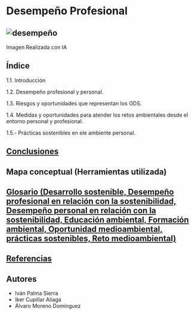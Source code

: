 # Desempeño Profesional
![desempeño](img/desempeño_profesional.jpg)
--- 
Imagen Realizada con IA
## Índice
1.1. Introducción

1.2. Desempeño profesional y personal.

1.3. Riesgos y oportunidades que representan los ODS.

1.4. Medidas y oportunidades para atender los retos ambientales desde el entorno personal y profesional.

1.5.- Prácticas sostenibles en ele ambiente personal.

## [Conclusiones]()
## Mapa conceptual (Herramientas utilizada)
## [Glosario (Desarrollo sostenible, Desempeño profesional en relación con la sostenibilidad, Desempeño personal en relación con la sostenibilidad, Educación ambiental,  Formación ambiental, Oportunidad medioambiental, prácticas sostenibles, Reto medioambiental)]()
## [Referencias]()
## Autores
- Iván Palma Sierra
- Iker Cupillar Aliaga
- Álvaro Moreno Dominguez
